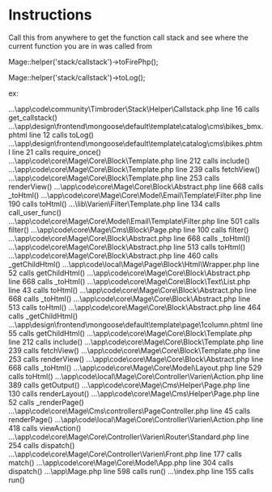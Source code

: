 <!-- -*- markdown -*- -->

Instructions
====================
Call this from anywhere to get the function call stack and see where the current function you are in was called from

Mage::helper('stack/callstack')->toFirePhp();

Mage::helper('stack/callstack')->toLog(); 

ex:

...\app\code\community\Timbroder\Stack\Helper\Callstack.php line 16 calls get_callstack()
...\app\design\frontend\mongoose\default\template\catalog\cms\bikes_bmx.phtml line 12 calls toLog()
...\app\design\frontend\mongoose\default\template\catalog\cms\bikes.phtml line 21 calls require_once()
...\app\code\core\Mage\Core\Block\Template.php line 212 calls include()
...\app\code\core\Mage\Core\Block\Template.php line 239 calls fetchView()
...\app\code\core\Mage\Core\Block\Template.php line 253 calls renderView()
...\app\code\core\Mage\Core\Block\Abstract.php line 668 calls _toHtml()
...\app\code\core\Mage\Core\Model\Email\Template\Filter.php line 190 calls toHtml()
...\lib\Varien\Filter\Template.php line 134 calls call_user_func()
...\app\code\core\Mage\Core\Model\Email\Template\Filter.php line 501 calls filter()
...\app\code\core\Mage\Cms\Block\Page.php line 100 calls filter()
...\app\code\core\Mage\Core\Block\Abstract.php line 668 calls _toHtml()
...\app\code\core\Mage\Core\Block\Abstract.php line 513 calls toHtml()
...\app\code\core\Mage\Core\Block\Abstract.php line 460 calls _getChildHtml()
...\app\code\local\Mage\Page\Block\Html\Wrapper.php line 52 calls getChildHtml()
...\app\code\core\Mage\Core\Block\Abstract.php line 668 calls _toHtml()
...\app\code\core\Mage\Core\Block\Text\List.php line 43 calls toHtml()
...\app\code\core\Mage\Core\Block\Abstract.php line 668 calls _toHtml()
...\app\code\core\Mage\Core\Block\Abstract.php line 513 calls toHtml()
...\app\code\core\Mage\Core\Block\Abstract.php line 464 calls _getChildHtml()
...\app\design\frontend\mongoose\default\template\page\1column.phtml line 55 calls getChildHtml()
...\app\code\core\Mage\Core\Block\Template.php line 212 calls include()
...\app\code\core\Mage\Core\Block\Template.php line 239 calls fetchView()
...\app\code\core\Mage\Core\Block\Template.php line 253 calls renderView()
...\app\code\core\Mage\Core\Block\Abstract.php line 668 calls _toHtml()
...\app\code\core\Mage\Core\Model\Layout.php line 529 calls toHtml()
...\app\code\local\Mage\Core\Controller\Varien\Action.php line 389 calls getOutput()
...\app\code\core\Mage\Cms\Helper\Page.php line 130 calls renderLayout()
...\app\code\core\Mage\Cms\Helper\Page.php line 52 calls _renderPage()
...\app\code\core\Mage\Cms\controllers\PageController.php line 45 calls renderPage()
...\app\code\local\Mage\Core\Controller\Varien\Action.php line 418 calls viewAction()
...\app\code\core\Mage\Core\Controller\Varien\Router\Standard.php line 254 calls dispatch()
...\app\code\core\Mage\Core\Controller\Varien\Front.php line 177 calls match()
...\app\code\core\Mage\Core\Model\App.php line 304 calls dispatch()
...\app\Mage.php line 598 calls run()
...\index.php line 155 calls run()